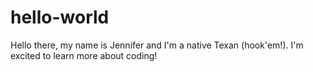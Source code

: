 # hello-world
Hello there, my name is Jennifer and I'm a native Texan (hook'em!).
I'm excited to learn more about coding!

